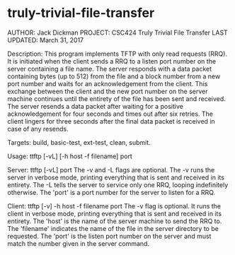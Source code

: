 # truly-trivial-file-transfer

AUTHOR:		Jack Dickman
PROJECT:	CSC424 Truly Trivial File Transfer
LAST UPDATED:	March 31, 2017


Description:	This program implements TFTP with only read requests (RRQ). It is initiated when the client
		          sends a RRQ to a listen port number on the server containing a file name. The server responds 
		          with a data packet containing bytes (up to 512) from the file and a block number from a new 
		          port number and waits for an acknowledgement from the client. This exchange between the client 
		          and the new port number on the server machine continues until the entirety of the file has 
		          been sent and received. The server resends a data packet after waiting for a positive
		          acknowledgement for four seconds and times out after six retries. The client lingers for three
		          seconds after the final data packet is received in case of any resends.

Targets:	    build, basic-test, ext-test, clean, submit.

Usage:		    ttftp [-vL] [-h host -f filename] port

Server:		    ttftp [-vL] port
       		    The -v and -L flags are optional. The -v runs the server in verbose mode, printing everything
		          that is sent and received in its entirety. The -L tells the server to service only one RRQ, 
		          looping indefinitely otherwise. The 'port' is a port number for the server to listen for a RRQ.

Client:		    ttftp [-v] -h host -f filename port
       		    The -v flag is optional. It runs the client in verbose mode, printing everything that is sent
		          and received in its entirety. The 'host' is the name of the server machine to send the 
		          RRQ to. The 'filename' indicates the name of the file in the server directory to be requested. 
		          The 'port' is the listen port number on the server and must match the number given in the 
		          server command.
